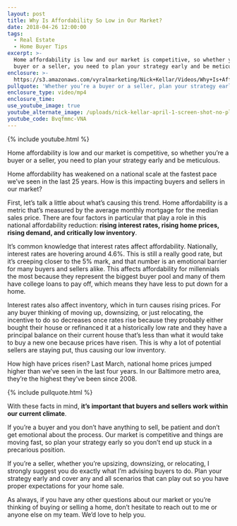 ```yaml
---
layout: post
title: Why Is Affordability So Low in Our Market?
date: 2018-04-26 12:00:00
tags:
  - Real Estate
  - Home Buyer Tips
excerpt: >-
  Home affordability is low and our market is competitive, so whether you’re a
  buyer or a seller, you need to plan your strategy early and be meticulous.
enclosure: >-
  https://s3.amazonaws.com/vyralmarketing/Nick+Kellar/Videos/Why+Is+Affordability+So+Low+in+Our+Market%253F.mp4
pullquote: 'Whether you’re a buyer or a seller, plan your strategy early.'
enclosure_type: video/mp4
enclosure_time:
use_youtube_image: true
youtube_alternate_image: /uploads/nick-kellar-april-1-screen-shot-no-play.jpg
youtube_code: Bvqfmmc-VNA
---
```


{% include youtube.html %}

Home affordability is low and our market is competitive, so whether you’re a buyer or a seller, you need to plan your strategy early and be meticulous.

Home affordability has weakened on a national scale at the fastest pace we’ve seen in the last 25 years. How is this impacting buyers and sellers in our market?

First, let’s talk a little about what’s causing this trend. Home affordability is a metric that’s measured by the average monthly mortgage for the median sales price. There are four factors in particular that play a role in this national affordability reduction: **rising interest rates, rising home prices, rising demand, and critically low inventory**.

It’s common knowledge that interest rates affect affordability. Nationally, interest rates are hovering around 4.6%. This is still a really good rate, but it’s creeping closer to the 5% mark, and that number is an emotional barrier for many buyers and sellers alike. This affects affordability for millennials the most because they represent the biggest buyer pool and many of them have college loans to pay off, which means they have less to put down for a home.

Interest rates also affect inventory, which in turn causes rising prices. For any buyer thinking of moving up, downsizing, or just relocating, the incentive to do so decreases once rates rise because they probably either bought their house or refinanced it at a historically low rate and they have a principal balance on their current house that’s less than what it would take to buy a new one because prices have risen. This is why a lot of potential sellers are staying put, thus causing our low inventory.

How high have prices risen? Last March, national home prices jumped higher than we’ve seen in the last four years. In our Baltimore metro area, they’re the highest they’ve been since 2008.

{% include pullquote.html %}

With these facts in mind, **it’s important that buyers and sellers work within our current climate**.

If you’re a buyer and you don’t have anything to sell, be patient and don’t get emotional about the process. Our market is competitive and things are moving fast, so plan your strategy early so you don’t end up stuck in a precarious position.

If you’re a seller, whether you’re upsizing, downsizing, or relocating, I strongly suggest you do exactly what I’m advising buyers to do. Plan your strategy early and cover any and all scenarios that can play out so you have proper expectations for your home sale.

As always, if you have any other questions about our market or you’re thinking of buying or selling a home, don’t hesitate to reach out to me or anyone else on my team. We’d love to help you.